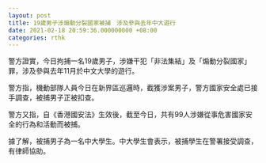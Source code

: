 ```yaml
---
layout: post
title: 19歲男子涉煽動分裂國家被捕　涉及參與去年中大遊行
date: 2021-02-18 20:59:36.000000000 +08:00
categories: rthk
---
```


警方證實，今日拘捕一名19歲男子，涉嫌干犯「非法集結」及「煽動分裂國家」罪，涉及參與去年11月於中文大學的遊行。

警方指，機動部隊人員今日在新界區巡邏時，截獲涉案男子，警方國家安全處已接手調查，被捕男子正被扣查。

警方又指，自《香港國安法》生效後，截至今日，共有99人涉嫌從事危害國家安全的行為和活動而被捕。

據了解，被捕男子為一名中大學生。中大學生會表示，被捕學生在警署接受調查，有律師協助。
